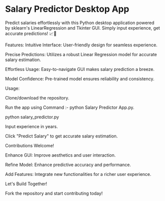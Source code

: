 
# Salary Predictor Desktop App
Predict salaries effortlessly with this Python desktop application powered by sklearn's LinearRegression and Tkinter GUI. Simply input experience, get accurate predictions! 📈💼

Features:
Intuitive Interface: User-friendly design for seamless experience.

Precise Predictions: Utilizes a robust Linear Regression model for accurate salary estimation.

Effortless Usage: Easy-to-navigate GUI makes salary prediction a breeze.

Model Confidence: Pre-trained model ensures reliability and consistency.

Usage:

Clone/download the repository.

Run the app using Command :- python Salary Predictor App.py.

python salary_predictor.py

Input experience in years.

Click "Predict Salary" to get accurate salary estimation.

Contributions Welcome!

Enhance GUI: Improve aesthetics and user interaction.

Refine Model: Enhance predictive accuracy and performance.

Add Features: Integrate new functionalities for a richer user experience.

Let's Build Together!

Fork the repository and start contributing today!
